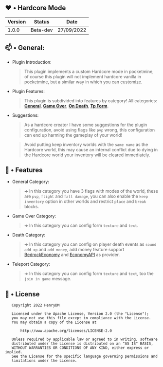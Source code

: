 ## ♥️ • Hardcore Mode

| Version | Status | Date | 
| --- | --- | --- |
| 1.0.0 | Beta-dev | 27/09/2022 |

## 📫 • General:

 - Plugin Introduction: 

   > This plugin implements a custom Hardcore mode in pocketmine, of course this plugin will not implement hardcore vanilla in pocketmine, but a similar way in which you can customize.
 
 - Plugin Features:

   > This plugin is subdivided into features by category! All categories:
   > **[General](https://github.com/Henry12960/Hardcore/new/main?readme=1#--features)**, 
   > **[Game Over](https://github.com/Henry12960/Hardcore/new/main?readme=1#--features)**,
   > **[On Death](https://github.com/Henry12960/Hardcore/new/main?readme=1#--features)**,
   > **[Tp Form](https://github.com/Henry12960/Hardcore/new/main?readme=1#--features)**.

 - Suggestions:

   > As a hardcore creator I have some suggestions for the plugin configuration, avoid using flags like `pvp` wrong, this configuration can end up harming the gameplay of your world!

   > Avoid putting keep inventory worlds with the `same name` as the Hardcore world, this may cause an internal conflict due to dying in the Hardcore world your inventory will be cleared immediately.

## 🔰 • Features

 - General Category:
  
   > ➜ In this category you have 3 flags with modes of the world, these are `pvp`, `flight` and `fall damage`, you can also enable the `keep inventory` option in other worlds and restrict `place` and `break` blocks.

 - Game Over Category:
   
   > ➜ In this category you can config form `texture` and `text`.

 - Death Category:

   > ➜ In this category you can config on player death events as `sound` `add xp` and `add money`, add money feature support [BedrockEconomy](https://poggit.pmmp.io/p/BedrockEconomy) and [EconomyAPI](https://poggit.pmmp.io/p/EconomyAPI/5.7.3-PM4) as provider.

 - Teleport Category:

   > ➜ In this category you can config form `texture` and `text`, too the `join in game` message.
    

## 📜 • License

```
   Copyright 2022 HenryDM

   Licensed under the Apache License, Version 2.0 (the "License");
   you may not use this file except in compliance with the License.
   You may obtain a copy of the License at

       http://www.apache.org/licenses/LICENSE-2.0

   Unless required by applicable law or agreed to in writing, software
   distributed under the License is distributed on an "AS IS" BASIS,
   WITHOUT WARRANTIES OR CONDITIONS OF ANY KIND, either express or implied.
   See the License for the specific language governing permissions and
   limitations under the License.

```
